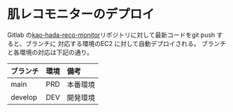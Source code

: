 # 肌レコモニターのデプロイ

Gitlab の<a href="https://gitlab.diagapps.kao.com/gitlab-instance-282454ea/kao-hada-reco-monitor">kao-hada-reco-monitor</a>リポジトリに対して最新コードをgit push すると、ブランチに
対応する環境のEC2 に対して自動デプロイされる。
ブランチと各環境の対応は下記の通り。

| ブランチ | 環境 | 備考 |
|:-----------|:------------|:------------|
| main | PRD | 本番環境 |
| develop | DEV | 開発環境 |